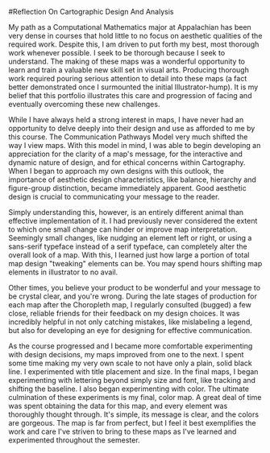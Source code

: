 #Reflection On Cartographic Design And Analysis

My path as a Computational Mathematics major at Appalachian has been very dense in courses that hold little to no focus on aesthetic qualities of the required work. Despite this, I am driven to put forth my best, most thorough work whenever possible. I seek to be thorough because I seek to understand. The making of these maps was a wonderful opportunity to learn and train a valuable new skill set in visual arts. Producing thorough work required pouring serious attention to detail into these maps (a fact better demonstrated once I surmounted the initial Illustrator-hump). It is my belief that this portfolio illustrates this care and progression of facing and eventually overcoming these new challenges.

While I have always held a strong interest in maps, I have never had an opportunity to delve deeply into their design and use as afforded to me by this course. The Communication Pathways Model very much shifted the way I view maps. With this model in mind, I was able to begin developing an appreciation for the clarity of a map's message, for the interactive and dynamic nature of design, and for ethical concerns within Cartography. When I began to approach my own designs with this outlook, the importance of aesthetic design characteristics, like balance, hierarchy and figure-group distinction, became immediately apparent. Good aesthetic design is crucial to communicating your message to the reader.

Simply understanding this, however, is an entirely different animal than effective implementation of it. I had previously never considered the extent to which one small change can hinder or improve map interpretation. Seemingly small changes, like nudging an element left or right, or using a sans-serif typeface instead of a serif typeface, can completely alter the overall look of a map. With this, I learned just how large a portion of total map design "tweaking" elements can be. You may spend hours shifting map elements in illustrator to no avail.

Other times, you believe your product to be wonderful and your message to be crystal clear, and you're wrong. During the late stages of production for each map after the Choropleth map, I regularly consulted (bugged) a few close, reliable friends for their feedback on my design choices. It was incredibly helpful in not only catching mistakes, like mislabeling a legend, but also for developing an eye for designing for effective communication.

As the course progressed and I became more comfortable experimenting with design decisions, my maps improved from one to the next. I spent some time making my very own scale to not have only a plain, solid black line. I experimented with title placement and size. In the final maps, I began experimenting with lettering beyond simply size and font, like tracking and shifting the baseline. I also began experimenting with color. The ultimate culmination of these experiments is my final, color map. A great deal of time was spent obtaining the data for this map, and every element was thoroughly thought through. It's simple, its message is clear, and the colors are gorgeous. The map is far from perfect, but I feel it best exemplifies the work and care I've striven to bring to these maps as I've learned and experimented throughout the semester.